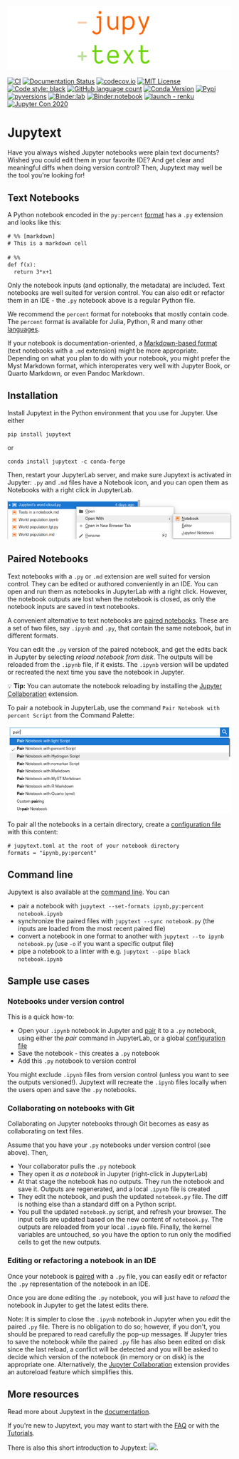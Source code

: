![](https://github.com/mwouts/jupytext/blob/17aea37c612f33a4e27eeee4b81966f1506920fd/docs/images/logo_large.png?raw=true)

<!-- INDEX-START -->

[![CI](https://github.com/mwouts/jupytext/actions/workflows/ci.yml/badge.svg?branch=main)](https://github.com/mwouts/jupytext/actions)
[![Documentation Status](https://readthedocs.org/projects/jupytext/badge/?version=latest)](https://jupytext.readthedocs.io/en/latest/?badge=latest)
[![codecov.io](https://codecov.io/github/mwouts/jupytext/coverage.svg?branch=main)](https://codecov.io/gh/mwouts/jupytext/branch/main)
[![MIT License](https://img.shields.io/github/license/mwouts/jupytext)](LICENSE)
[![Code style: black](https://img.shields.io/badge/code%20style-black-000000.svg)](https://github.com/psf/black)
[![GitHub language count](https://img.shields.io/github/languages/count/mwouts/jupytext)](docs/languages.md)
[![Conda Version](https://anaconda.org/conda-forge/jupytext/badges/version.svg)](https://anaconda.org/conda-forge/jupytext/)
[![Pypi](https://img.shields.io/pypi/v/jupytext.svg)](https://pypi.python.org/pypi/jupytext)
[![pyversions](https://img.shields.io/pypi/pyversions/jupytext.svg)](https://pypi.python.org/pypi/jupytext)
[![Binder:lab](https://img.shields.io/badge/binder-jupyterlab-0172B2.svg)](https://mybinder.org/v2/gh/mwouts/jupytext/main?urlpath=lab/tree/demo/get_started.ipynb)
[![Binder:notebook](https://img.shields.io/badge/binder-notebook-0172B2.svg)](https://mybinder.org/v2/gh/mwouts/jupytext/main?filepath=demo)
[![launch - renku](https://renkulab.io/renku-badge.svg)](https://renkulab.io/projects/best-practices/jupytext/sessions/new?autostart=1)
[![Jupyter Con 2020](https://img.shields.io/badge/YouTube-JupyterCon%202020-red.svg)](https://www.youtube.com/watch?v=SDYdeVfMh48)

# Jupytext

Have you always wished Jupyter notebooks were plain text documents? Wished you could edit them in your favorite IDE? And get clear and meaningful diffs when doing version control? Then, Jupytext may well be the tool you're looking for!

## Text Notebooks

A Python notebook encoded in the `py:percent` [format](https://github.com/mwouts/jupytext/blob/main/docs/formats-scripts.md#the-percent-format) has a `.py` extension and looks like this:

```
# %% [markdown]
# This is a markdown cell

# %%
def f(x):
  return 3*x+1
```

Only the notebook inputs (and optionally, the metadata) are included. Text notebooks are well suited for version control. You can also edit or refactor them in an IDE - the `.py` notebook above is a regular Python file.

We recommend the `percent` format for notebooks that mostly contain code. The `percent` format is available for Julia, Python, R and many other [languages](https://github.com/mwouts/jupytext/blob/main/docs/languages.md).

If your notebook is documentation-oriented, a [Markdown-based format](https://github.com/mwouts/jupytext/blob/main/docs/formats-markdown.md) (text notebooks with a `.md` extension) might be more appropriate. Depending on what you plan to do with your notebook, you might prefer the Myst Markdown format, which interoperates very well with Jupyter Book, or Quarto Markdown, or even Pandoc Markdown.

## Installation

Install Jupytext in the Python environment that you use for Jupyter. Use either

    pip install jupytext

or

    conda install jupytext -c conda-forge

Then, restart your JupyterLab server, and make sure Jupytext is activated in Jupyter:  `.py` and `.md` files have a Notebook icon, and you can open them as Notebooks with a right click in JupyterLab.

![Notebook icon on text notebooks](https://github.com/mwouts/jupytext/blob/64b4be818508760116f91bf156342cb4cf724d93/docs/images/jupyterlab_right_click.png?raw=true)

## Paired Notebooks

Text notebooks with a `.py` or `.md` extension are well suited for version control. They can be edited or authored conveniently in an IDE. You can open and run them as notebooks in JupyterLab with a right click. However, the notebook outputs are lost when the notebook is closed, as only the notebook inputs are saved in text notebooks.

A convenient alternative to text notebooks are [paired notebooks](https://github.com/mwouts/jupytext/blob/main/docs/paired-notebooks.md). These are a set of two files, say `.ipynb` and `.py`, that contain the same notebook, but in different formats.

You can edit the `.py` version of the paired notebook, and get the edits back in Jupyter by selecting _reload notebook from disk_. The outputs will be reloaded from the `.ipynb` file, if it exists. The `.ipynb` version will be updated or recreated the next time you save the notebook in Jupyter.

💡 **Tip:** You can automate the notebook reloading by installing the [Jupyter Collaboration](https://github.com/mwouts/jupytext/blob/main/docs/jupyter-collaboration.md) extension.

To pair a notebook in JupyterLab, use the command `Pair Notebook with percent Script` from the Command Palette:

![](https://github.com/mwouts/jupytext/blob/64b4be818508760116f91bf156342cb4cf724d93/docs/images/pair_commands.png?raw=true)

To pair all the notebooks in a certain directory, create a [configuration file](https://github.com/mwouts/jupytext/blob/main/docs/config.md) with this content:

```
# jupytext.toml at the root of your notebook directory
formats = "ipynb,py:percent"
```

## Command line

Jupytext is also available at the [command line](https://github.com/mwouts/jupytext/blob/main/docs/using-cli.md). You can

- pair a notebook with `jupytext --set-formats ipynb,py:percent notebook.ipynb`
- synchronize the paired files with `jupytext --sync notebook.py` (the inputs are loaded from the most recent paired file)
- convert a notebook in one format to another with `jupytext --to ipynb notebook.py` (use `-o` if you want a specific output file)
- pipe a notebook to a linter with e.g. `jupytext --pipe black notebook.ipynb`

## Sample use cases

### Notebooks under version control

This is a quick how-to:
- Open your `.ipynb` notebook in Jupyter and [pair](https://github.com/mwouts/jupytext/blob/main/docs/paired-notebooks.md) it to a `.py` notebook, using either the _pair_ command in JupyterLab, or a global [configuration file](https://github.com/mwouts/jupytext/blob/main/docs/config.md)
- Save the notebook - this creates a `.py` notebook
- Add this `.py` notebook to version control

You might exclude `.ipynb` files from version control (unless you want to see the outputs versioned!). Jupytext will recreate the `.ipynb` files locally when the users open and save the `.py` notebooks.

### Collaborating on notebooks with Git

Collaborating on Jupyter notebooks through Git becomes as easy as collaborating on text files.

Assume that you have your `.py` notebooks under version control (see above). Then,
- Your collaborator pulls the `.py` notebook
- They open it _as a notebook_ in Jupyter (right-click in JupyterLab)
- At that stage the notebook has no outputs. They run the notebook and save it. Outputs are regenerated, and a local `.ipynb` file is created
- They edit the notebook, and push the updated `notebook.py` file. The diff is nothing else than a standard diff on a Python script.
- You pull the updated `notebook.py` script, and refresh your browser. The input cells are updated based on the new content of `notebook.py`. The outputs are reloaded from your local `.ipynb` file. Finally, the kernel variables are untouched, so you have the option to run only the modified cells to get the new outputs.

### Editing or refactoring a notebook in an IDE

Once your notebook is [paired](https://github.com/mwouts/jupytext/blob/main/docs/paired-notebooks.md) with a `.py` file, you can easily edit or refactor the `.py` representation of the notebook in an IDE.

Once you are done editing the `.py` notebook, you will just have to _reload_ the notebook in Jupyter to get the latest edits there.

Note: It is simpler to close the `.ipynb` notebook in Jupyter when you edit the paired `.py` file. There is no obligation to do so; however, if you don't, you should be prepared to read carefully the pop-up messages. If Jupyter tries to save the notebook while the paired `.py` file has also been edited on disk since the last reload, a conflict will be detected and you will be asked to decide which version of the notebook (in memory or on disk) is the appropriate one. Alternatively, the [Jupyter Collaboration](https://github.com/mwouts/jupytext/blob/main/docs/jupyter-collaboration.md) extension provides an autoreload feature which simplifies this.

## More resources

Read more about Jupytext in the [documentation](https://jupytext.readthedocs.io).

If you're new to Jupytext, you may want to start with the [FAQ](https://github.com/mwouts/jupytext/blob/main/docs/faq.md) or with the [Tutorials](https://github.com/mwouts/jupytext/blob/main/docs/tutorials.md).

There is also this short introduction to Jupytext: [![](https://img.shields.io/badge/YouTube-JupyterCon%202020-red.svg)](https://www.youtube.com/watch?v=SDYdeVfMh48).
